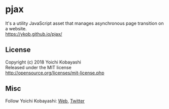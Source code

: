 # pjax

It's a utility JavaScript asset that manages asynchronous page transition on a website.   
https://ykob.github.io/pjax/

## License

Copyright (c) 2018 Yoichi Kobayashi  
Released under the MIT license  
http://opensource.org/licenses/mit-license.php

## Misc

Follow Yoichi Kobayashi: [Web](http://www.tplh.net/), [Twitter](https://twitter.com/ykob0123)
